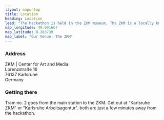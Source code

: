 ```yaml
---
layout: mapontop
title: Location
heading: Location
lead: "The hackathon is held in the ZKM museum. The ZKM is a locally known media museum."
map_longitude: 49.001667
map_latitude: 8.383739
map_label: "Our Venue: The ZKM"
---
```


### Address

ZKM &#124; Center for Art and Media<br>
Lorenzstraße 19<br>
76137 Karlsruhe<br>
Germany

### Getting there

Tram no. 2 goes from the main station to the ZKM. Get out at "Karlsruhe ZKM" or "Karlsruhe Arbeitsagentur", both are just a few minutes away from the hackathon.